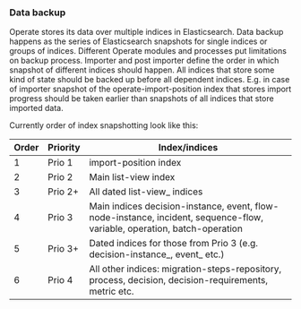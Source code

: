 ### Data backup

Operate stores its data over multiple indices in Elasticsearch. Data backup happens as the series of Elasticsearch
snapshots for single indices or groups of indices. Different Operate modules and processes put limitations
on backup process. Importer and post importer define the order in which snapshot of different indices should happen.
All indices that store some kind of state should be backed up before all dependent indices. E.g. in case of importer
snapshot of the operate-import-position index that stores import progress should be taken earlier than snapshots of all
indices that store imported data.

Currently order of index snapshotting look like this:

| Order | Priority |                                                      Index/indices                                                       |
|-------|----------|--------------------------------------------------------------------------------------------------------------------------|
| 1     | Prio 1   | import-position index                                                                                                    |
| 2     | Prio 2   | Main list-view index                                                                                                     |
| 3     | Prio 2+  | All dated list-view_<date> indices                                                                                       |
| 4     | Prio 3   | Main indices decision-instance, event, flow-node-instance, incident, sequence-flow, variable, operation, batch-operation |
| 5     | Prio 3+  | Dated indices for those from Prio 3 (e.g. decision-instance_<date>, event_<date> etc.)                                   |
| 6     | Prio 4   | All other indices: migration-steps-repository, process, decision, decision-requirements, metric etc.                     |

